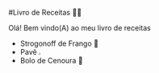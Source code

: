#Livro de Receitas :woman_cook:

Olá! Bem vindo(A) ao meu livro de receitas


 - Strogonoff de Frango​ :chicken:
 - Pavê   <img src="C:\Users\Samsung\Desktop\workspace\pave.jpg" style="zoom:25%;" />
 - Bolo de Cenoura :carrot:


